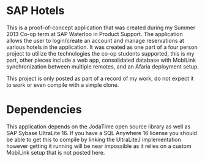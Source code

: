 SAP Hotels
==========

This is a proof-of-concept application that was created during my Summer 2013 Co-op term at SAP Waterloo in Product Support. The application allows the user to login/create an account and manage reservations at various hotels in the application. It was created as one part of a four person project to utilize the technologies the co-op students supported, this is my part, other pieces include a web app, consolidated database with MobiLink synchronization between multiple remotes, and an Afaria deployment setup.

This project is only posted as part of a record of my work, do not expect it to work or even compile with a simple clone.

Dependencies
============
This application depends on the JodaTime open source library as well as SAP Sybase UltraLite 16. If you have a SQL Anywhere 16 license you should be able to get this to compile by linking the UltraLiteJ implementation however getting it running will be near impossible as it relies on a custom MobiLink setup that is not posted here.

